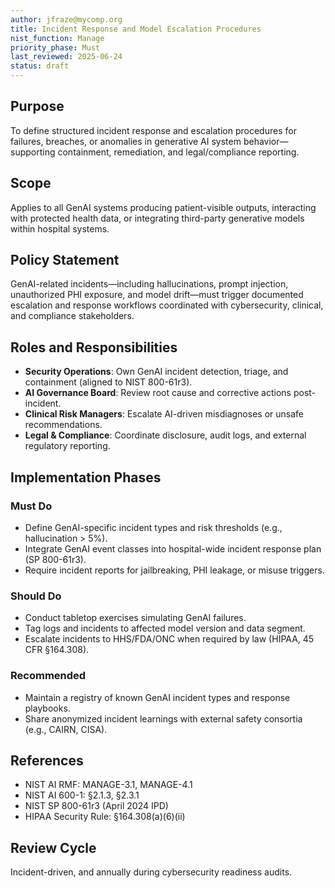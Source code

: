 ```yaml
---
author: jfraze@mycomp.org
title: Incident Response and Model Escalation Procedures
nist_function: Manage
priority_phase: Must
last_reviewed: 2025-06-24
status: draft
---
```


## Purpose

To define structured incident response and escalation procedures for failures, breaches, or anomalies in generative AI system behavior—supporting containment, remediation, and legal/compliance reporting.

## Scope

Applies to all GenAI systems producing patient-visible outputs, interacting with protected health data, or integrating third-party generative models within hospital systems.

## Policy Statement

GenAI-related incidents—including hallucinations, prompt injection, unauthorized PHI exposure, and model drift—must trigger documented escalation and response workflows coordinated with cybersecurity, clinical, and compliance stakeholders.

## Roles and Responsibilities

- **Security Operations**: Own GenAI incident detection, triage, and containment (aligned to NIST 800-61r3).
- **AI Governance Board**: Review root cause and corrective actions post-incident.
- **Clinical Risk Managers**: Escalate AI-driven misdiagnoses or unsafe recommendations.
- **Legal & Compliance**: Coordinate disclosure, audit logs, and external regulatory reporting.

## Implementation Phases

### Must Do
- Define GenAI-specific incident types and risk thresholds (e.g., hallucination > 5%).
- Integrate GenAI event classes into hospital-wide incident response plan (SP 800-61r3).
- Require incident reports for jailbreaking, PHI leakage, or misuse triggers.

### Should Do
- Conduct tabletop exercises simulating GenAI failures.
- Tag logs and incidents to affected model version and data segment.
- Escalate incidents to HHS/FDA/ONC when required by law (HIPAA, 45 CFR §164.308).

### Recommended
- Maintain a registry of known GenAI incident types and response playbooks.
- Share anonymized incident learnings with external safety consortia (e.g., CAIRN, CISA).

## References
- NIST AI RMF: MANAGE-3.1, MANAGE-4.1
- NIST AI 600-1: §2.1.3, §2.3.1
- NIST SP 800-61r3 (April 2024 IPD)
- HIPAA Security Rule: §164.308(a)(6)(ii)

## Review Cycle

Incident-driven, and annually during cybersecurity readiness audits.
